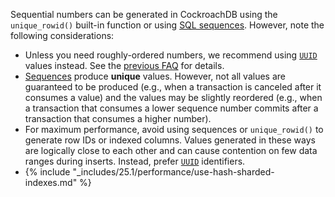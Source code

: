 Sequential numbers can be generated in CockroachDB using the `unique_rowid()` built-in function or using [SQL sequences](create-sequence.html). However, note the following considerations:

- Unless you need roughly-ordered numbers, we recommend using [`UUID`](uuid.html) values instead. See the [previous
FAQ](#how-do-i-auto-generate-unique-row-ids-in-cockroachdb) for details.
- [Sequences](create-sequence.html) produce **unique** values. However, not all values are guaranteed to be produced (e.g., when a transaction is canceled after it consumes a value) and the values may be slightly reordered (e.g., when a transaction that
consumes a lower sequence number commits after a transaction that consumes a higher number).
- For maximum performance, avoid using sequences or `unique_rowid()` to generate row IDs or indexed columns. Values generated in these ways are logically close to each other and can cause contention on few data ranges during inserts. Instead, prefer [`UUID`](uuid.html) identifiers.
- {% include "_includes/25.1/performance/use-hash-sharded-indexes.md" %}
